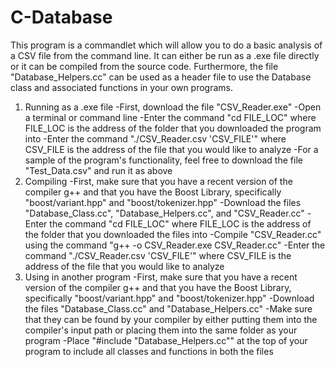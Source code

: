 # C-Database
This program is a commandlet which will allow you to do a basic analysis of a CSV file from the command line. It can either be run as a .exe file directly or it can be compiled from the source code. Furthermore, the file "Database_Helpers.cc" can be used as a header file to use the Database class and associated functions in your own programs.

1) Running as a .exe file
  -First, download the file "CSV_Reader.exe"
  -Open a terminal or command line
  -Enter the command "cd FILE_LOC" where FILE_LOC is the address of the folder that you downloaded
   the program into
  -Enter the command "./CSV_Reader.csv 'CSV_FILE'" where CSV_FILE is the address of
   the file that you would like to analyze
  -For a sample of the program's functionality, feel free to download the file "Test_Data.csv"
   and run it as above
2) Compiling
  -First, make sure that you have a recent version of the compiler g++ and that
   you have the Boost Library, specifically "boost/variant.hpp" and "boost/tokenizer.hpp"
  -Download the files "Database_Class.cc", "Database_Helpers.cc", and "CSV_Reader.cc"
  -Enter the command "cd FILE_LOC" where FILE_LOC is the address of the folder that you downloaded
   the files into
  -Compile "CSV_Reader.cc" using the command "g++ -o CSV_Reader.exe CSV_Reader.cc"
  -Enter the command "./CSV_Reader.csv 'CSV_FILE'" where CSV_FILE is the address of
   the file that you would like to analyze
3) Using in another program
  -First, make sure that you have a recent version of the compiler g++ and that
   you have the Boost Library, specifically "boost/variant.hpp" and "boost/tokenizer.hpp"
  -Download the files "Database_Class.cc" and "Database_Helpers.cc"
  -Make sure that they can be found by your compiler by either putting them into the compiler's
   input path or placing them into the same folder as your program
  -Place "#include "Database_Helpers.cc"" at the top of your program to include
   all classes and functions in both the files
